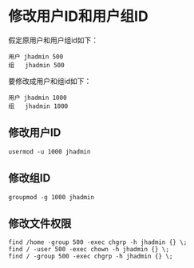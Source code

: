 # 修改用户ID和用户组ID

假定原用户和用户组id如下：
``` shell
用户 jhadmin 500
组   jhadmin 500
```

要修改成用户和组id如下：
``` shell
用户 jhadmin 1000
组   jhadmin 1000
```

## 修改用户ID
``` shell
usermod -u 1000 jhadmin
```

## 修改组ID
``` shell
groupmod -g 1000 jhadmin
```

## 修改文件权限
``` shell
find /home -group 500 -exec chgrp -h jhadmin {} \;
find / -user 500 -exec chown -h jhadmin {} \;
find / -group 500 -exec chgrp -h jhadmin {} \;
```